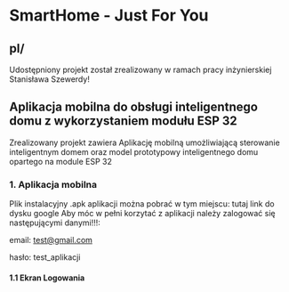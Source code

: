 # SmartHome - Just For You
## pl/

Udostępniony projekt został zrealizowany w ramach pracy inżynierskiej Stanisława Szewerdy!
## Aplikacja mobilna do obsługi inteligentnego domu z wykorzystaniem modułu ESP 32

Zrealizowany projekt zawiera Aplikację mobilną umożliwiającą sterowanie inteligentnym domem 
oraz model prototypowy inteligentnego domu opartego na module ESP 32

### 1. Aplikacja mobilna

Plik instalacyjny .apk aplikacji można pobrać w tym miejscu: tutaj link do dysku google
Aby móc w pełni korzytać z aplikacji należy zalogować się następującymi danymi!!!:

email: test@gmail.com 

hasło: test_aplikacji

#### 1.1 Ekran Logowania





